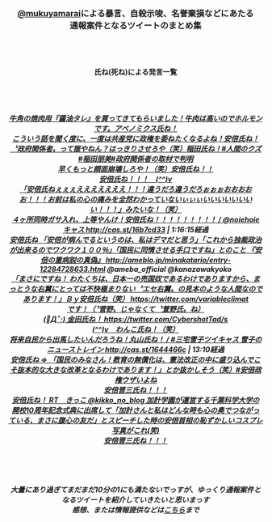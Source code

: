 <BR><CENTER>
<BR><H3><a href="https://twitter.com/mukuyamarai">@mukuyamarai</a>による暴言、自殺示唆、名誉棄損などにあたる
<BR>通報案件となるツイートのまとめ集</H3>
<BR>
<BR><H4>氏ね(死ね)による発言一覧</H4>
<BR><H5>
<BR><a href="https://twitter.com/mukuyamarai/status/1112287315504689153">牛角の焼肉用『醤油タレ』を買ってきてもらいました！牛肉は高いのでホルモンです。アベノミクス氏ね！</a>
<BR><a href="https://twitter.com/mukuyamarai/status/903638263260299266">こういう話を聞く度に、一度は共産党に政権を委ねたくなるよね！安倍氏ね！</a>
<BR><a href="https://twitter.com/mukuyamarai/status/887812366989090816">〝政府関係者〟って誰やねん？はっきりさせろや（笑）稲田氏ね！#人間のクズ#稲田朋美#政府関係者の取材で判明</a>
<BR><a href="https://twitter.com/mukuyamarai/status/881854678392225798">早くもっと顔面崩壊しろや！（笑）安倍氏ね！！</a>
<BR><a href="https://twitter.com/mukuyamarai/status/879613039162437632">安倍氏ね！！！　(*^^)v</a>
<BR><a href="https://twitter.com/mukuyamarai/status/877598626603606016">「安倍氏ねぇぇぇえええええええ！！！違うだろ違うだろぉぉぉおおおおお！！！お前は私の心の痛みを全然わかっていないぃぃぃいいいいいいいい！！！」みたいな！（笑）</a>
<BR><a href="https://twitter.com/mukuyamarai/status/876796895586209792">４ヶ所同時ガサ入れ、上等やんけ！安倍氏ね！！！！！！！！！ / @noiehoie キャス http://cas.st/16b7cd33 | 1:16:15経過</a>
<BR><a href="https://twitter.com/mukuyamarai/status/876701675402035201">安倍氏ね 「安倍が病んでるというのは、私はデマだと思う」「これから独裁政治が出来るのでワクワク１００％」「国民に同情させる手口ですね」とのこと 『安倍の重病説の真偽』 http://ameblo.jp/minakatario/entry-12284728633.html @ameba_official @kanazawakyoko</a>
<BR><a href="https://twitter.com/mukuyamarai/status/872011679936241664">「まさにですね！ わたくちは、日本一の売国奴であるわけでありますから、まっとうな右翼にとっては不快極まりない〝エセ右翼〟の見本のような人間なのであります！」Ｂｙ安倍氏ね（笑） https://twitter.com/variableclimat</a>
<BR><a href="https://twitter.com/mukuyamarai/status/867440788543750144">です！（〝菅野〟じゃなくて〝萱野氏〟ね）</a>
<BR><a href="https://twitter.com/mukuyamarai/status/865909316259151872">(ﾟДﾟ;)  金田氏ね！ https://twitter.com/CybershotTad/s</a>
<BR><a href="https://twitter.com/mukuyamarai/status/865584753910480896">(*^^)v　わんこ氏ね！（笑）</a>
<BR><a href="https://twitter.com/mukuyamarai/status/865548211154440192">将来自民から出馬したいんだろうね！丸山氏ね！ / #三宅雪子ツイキャス 雪子のニューストレイン http://cas.st/1644466c | 13:10経過</a>
<BR><a href="https://twitter.com/mukuyamarai/status/860428285691297792">安倍氏ね ⇒ 「国民のみなさん！教育の無償化は、憲法改正の中に盛り込んでこそ抜本的な大きな改革となるわけであります！」とか抜かしそう（笑）#安倍政権ウザいよね</a>
<BR><a href="https://twitter.com/mukuyamarai/status/852760060560199683">安倍晋三氏ね！！！</a>
<BR><a href="https://twitter.com/mukuyamarai/status/849590947583213568">安倍氏ね！ RT　きっこ @kikko_no_blog 加計学園が運営する千葉科学大学の開校10周年記念式典に出席して「加計さんと私はどんな時も心の奥でつながっている、まさに腹心の友だ」とスピーチした時の安倍首相の恥ずかしいコスプレ写真がこれ(笑)</a>
<BR><a href="https://twitter.com/mukuyamarai/status/852280392216231936">安倍晋三氏ね！！！</a>
<BR></H5>
<BR><BR><H5>大量にあり過ぎてまだまだ10分の1にも満たないでっすが、ゆっくり通報案件となるツイートを紹介していきたいと思いまっす
<BR>感想、または情報提供などは<a href="https://www2.x-feeder.info/gomibae10008/">こちら</a>まで<H5>
